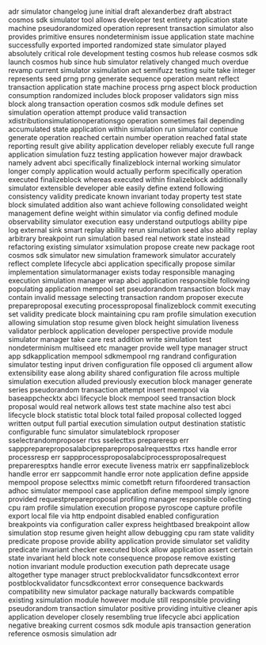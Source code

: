 adr simulator changelog june initial draft alexanderbez draft abstract cosmos sdk simulator tool allows developer test entirety application state machine pseudorandomized operation represent transaction simulator also provides primitive ensures nondeterminism issue application state machine successfully exported imported randomized state simulator played absolutely critical role development testing cosmos hub release cosmos sdk launch cosmos hub since hub simulator relatively changed much overdue revamp current simulator xsimulation act semifuzz testing suite take integer represents seed prng prng generate sequence operation meant reflect transaction application state machine process prng aspect block production consumption randomized includes block proposer validators sign miss block along transaction operation cosmos sdk module defines set simulation operation attempt produce valid transaction xdistributionsimulationoperationsgo operation sometimes fail depending accumulated state application within simulation run simulator continue generate operation reached certain number operation reached fatal state reporting result give ability application developer reliably execute full range application simulation fuzz testing application however major drawback namely advent abci specifically finalizeblock internal working simulator longer comply application would actually perform specifically operation executed finalizeblock whereas executed within finalizeblock additionally simulator extensible developer able easily define extend following consistency validity predicate known invariant today property test state block simulated addition also want achieve following consolidated weight management define weight within simulator via config defined module observability simulator execution easy understand outputlogs ability pipe log external sink smart replay ability rerun simulation seed also ability replay arbitrary breakpoint run simulation based real network state instead refactoring existing simulator xsimulation propose create new package root cosmos sdk simulator new simulation framework simulator accurately reflect complete lifecycle abci application specifically propose similar implementation simulatormanager exists today responsible managing execution simulation manager wrap abci application responsible following populating application mempool set pseudorandom transaction block may contain invalid message selecting transaction random proposer execute prepareproposal executing processproposal finalizeblock commit executing set validity predicate block maintaining cpu ram profile simulation execution allowing simulation stop resume given block height simulation liveness validator perblock application developer perspective provide module simulator manager take care rest addition write simulation test nondeterminism multiseed etc manager provide well type manager struct app sdkapplication mempool sdkmempool rng randrand configuration simulator testing input driven configuration file opposed cli argument allow extensibility ease along ability shared configuration file across multiple simulation execution alluded previously execution block manager generate series pseudorandom transaction attempt insert mempool via baseappchecktx abci lifecycle block mempool seed transaction block proposal would real network allows test state machine also test abci lifecycle block statistic total block total failed proposal collected logged written output full partial execution simulation output destination statistic configurable func simulator simulateblock rproposer sselectrandomproposer rtxs sselecttxs prepareresp err sappprepareproposalabciprepareproposalrequesttxs rtxs handle error processresp err sappprocessproposalabciprocessproposalrequest prepareresptxs handle error execute liveness matrix err sappfinalizeblock handle error err sappcommit handle error note application define appside mempool propose selecttxs mimic cometbft return fifoordered transaction adhoc simulator mempool case application define mempool simply ignore provided requestprepareproposal profiling manager responsible collecting cpu ram profile simulation execution propose pyroscope capture profile export local file via http endpoint disabled enabled configuration breakpoints via configuration caller express heightbased breakpoint allow simulation stop resume given height allow debugging cpu ram state validity predicate propose provide ability application provide simulator set validity predicate invariant checker executed block allow application assert certain state invariant held block note consequence propose remove existing notion invariant module production execution path deprecate usage altogether type manager struct preblockvalidator funcsdkcontext error postblockvalidator funcsdkcontext error consequence backwards compatibility new simulator package naturally backwards compatible existing xsimulation module however module still responsible providing pseudorandom transaction simulator positive providing intuitive cleaner apis application developer closely resembling true lifecycle abci application negative breaking current cosmos sdk module apis transaction generation reference osmosis simulation adr